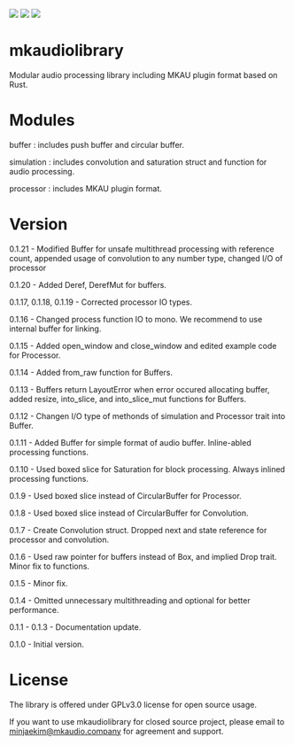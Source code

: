 [![](https://img.shields.io/crates/v/mkaudiolibrary.svg)](https://crates.io/crates/mkaudiolibrary)
[![](https://img.shields.io/crates/l/mkaudiolibrary.svg)](https://crates.io/crates/mkaudiolibrary)
[![](https://docs.rs/mkaudiolibrary/badge.svg)](https://docs.rs/mkaudiolibrary/)

# mkaudiolibrary
Modular audio processing library including MKAU plugin format based on Rust.

# Modules
buffer : includes push buffer and circular buffer.

simulation : includes convolution and saturation struct and function for audio processing.

processor : includes MKAU plugin format.

# Version
0.1.21 - Modified Buffer for unsafe multithread processing with reference count, appended usage of convolution to any number type, changed I/O of processor

0.1.20 - Added Deref, DerefMut for buffers.

0.1.17, 0.1.18, 0.1.19 - Corrected processor IO types.

0.1.16 - Changed process function IO to mono. We recommend to use internal buffer for linking.

0.1.15 - Added open_window and close_window and edited example code for Processor.

0.1.14 - Added from_raw function for Buffers.

0.1.13 - Buffers return LayoutError when error occured allocating buffer, added resize, into_slice, and into_slice_mut functions for Buffers.

0.1.12 - Changen I/O type of methonds of simulation and Processor trait into Buffer.

0.1.11 - Added Buffer for simple format of audio buffer. Inline-abled processing functions.

0.1.10 - Used boxed slice for Saturation for block processing. Always inlined processing functions.

0.1.9 - Used boxed slice instead of CircularBuffer for Processor.

0.1.8 - Used boxed slice instead of CircularBuffer for Convolution.

0.1.7 - Create Convolution struct. Dropped next and state reference for processor and convolution.

0.1.6 - Used raw pointer for buffers instead of Box<T>, and implied Drop trait. Minor fix to functions.

0.1.5 - Minor fix.

0.1.4 - Omitted unnecessary multithreading and optional for better performance.

0.1.1 - 0.1.3 - Documentation update.

0.1.0 - Initial version.

# License
The library is offered under GPLv3.0 license for open source usage.

If you want to use mkaudiolibrary for closed source project, please email to minjaekim@mkaudio.company for agreement and support.